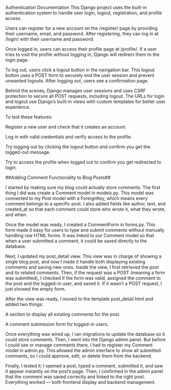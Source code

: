 Authentication Documentation
This Django project uses the built-in authentication system to handle user login, logout, registration, and profile access.

Users can register for a new account on the /register/ page by providing their username, email, and password. After registering, they can log in at /login/ with their username and password.

Once logged in, users can access their profile page at /profile/. If a user tries to visit the profile without logging in, Django will redirect them to the login page.

To log out, users click a logout button in the navigation bar. This logout button uses a POST form to securely end the user session and prevent unwanted logouts. After logging out, users see a confirmation page.

Behind the scenes, Django manages user sessions and uses CSRF protection to secure all POST requests, including logout. The URLs for login and logout use Django’s built-in views with custom templates for better user experience.

To test these features:

Register a new user and check that it creates an account.

Log in with valid credentials and verify access to the profile.

Try logging out by clicking the logout button and confirm you get the logged-out message.

Try to access the profile when logged out to confirm you get redirected to login.

##Adding Comment Functionality to Blog Posts##

I started by making sure my blog could actually store comments.
The first thing I did was create a Comment model in models.py. This model was connected to my Post model with a ForeignKey, which means every comment belongs to a specific post. I also added fields like author, text, and created_at so that each comment could store who wrote it, what they wrote, and when.

Once the model was ready, I created a CommentForm in forms.py. This form made it easy for users to type and submit comments without manually handling raw HTML forms. It was linked to our Comment model so that when a user submitted a comment, it could be saved directly to the database.

Next, I updated my post_detail view. This view was in charge of showing a single blog post, and now I made it handle both displaying existing comments and saving new ones. Inside the view, I first retrieved the post and its related comments. Then, if the request was a POST (meaning a form was submitted), I checked if the form was valid, assigned the comment to the post and the logged-in user, and saved it. If it wasn’t a POST request, I just showed the empty form.

After the view was ready, I moved to the template post_detail.html and added two things:

A section to display all existing comments for the post.

A comment submission form for logged-in users.

Once everything was wired up, I ran migrations to update the database so it could store comments. Then, I went into the Django admin panel. But before I could see or manage comments there, I had to register my Comment model in admin.py. This allowed the admin interface to show all submitted comments, so I could approve, edit, or delete them from the backend.

Finally, I tested it:
I opened a post, typed a comment, submitted it, and saw it appear instantly on the post’s page. Then, I confirmed in the admin panel that the comment was saved correctly and linked to the right post. Everything worked — both frontend display and backend management.


